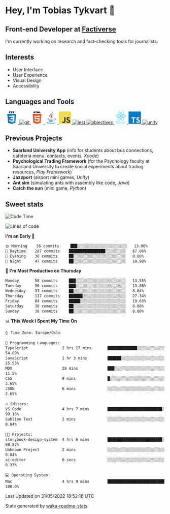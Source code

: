 # Hey, I'm Tobias Tykvart 🦉
## Front-end Developer at [Factiverse](https://www.factiverse.no/)

I'm currently working on research and fact-checking tools for journalists.

## Interests

- User Interface
- User Experience
- Visual Design
- Accessibility

## Languages and Tools
<p align="left"> <a href="https://www.w3schools.com/css/" target="_blank" rel="noreferrer"> <img src="https://raw.githubusercontent.com/devicons/devicon/master/icons/css3/css3-original-wordmark.svg" alt="css3" width="40" height="40"/> </a> <a href="https://git-scm.com/" target="_blank" rel="noreferrer"> <img src="https://www.vectorlogo.zone/logos/git-scm/git-scm-icon.svg" alt="git" width="40" height="40"/> </a> <a href="https://www.w3.org/html/" target="_blank" rel="noreferrer"> <img src="https://raw.githubusercontent.com/devicons/devicon/master/icons/html5/html5-original-wordmark.svg" alt="html5" width="40" height="40"/> </a> <a href="https://www.java.com" target="_blank" rel="noreferrer"> <img src="https://raw.githubusercontent.com/devicons/devicon/master/icons/java/java-original.svg" alt="java" width="40" height="40"/> </a> <a href="https://developer.mozilla.org/en-US/docs/Web/JavaScript" target="_blank" rel="noreferrer"> <img src="https://raw.githubusercontent.com/devicons/devicon/master/icons/javascript/javascript-original.svg" alt="javascript" width="40" height="40"/> </a> <a href="https://jestjs.io" target="_blank" rel="noreferrer"> <img src="https://www.vectorlogo.zone/logos/jestjsio/jestjsio-icon.svg" alt="jest" width="40" height="40"/> </a> <a href="https://developer.apple.com/library/archive/documentation/Cocoa/Conceptual/ProgrammingWithObjectiveC/Introduction/Introduction.html" target="_blank" rel="noreferrer"> <img src="https://www.vectorlogo.zone/logos/apple_objectivec/apple_objectivec-icon.svg" alt="objectivec" width="40" height="40"/> </a> <a href="https://reactjs.org/" target="_blank" rel="noreferrer"> <img src="https://raw.githubusercontent.com/devicons/devicon/master/icons/react/react-original-wordmark.svg" alt="react" width="40" height="40"/> </a> <a href="https://www.typescriptlang.org/" target="_blank" rel="noreferrer"> <img src="https://raw.githubusercontent.com/devicons/devicon/master/icons/typescript/typescript-original.svg" alt="typescript" width="40" height="40"/> </a> <a href="https://unity.com/" target="_blank" rel="noreferrer"> <img src="https://www.vectorlogo.zone/logos/unity3d/unity3d-icon.svg" alt="unity" width="40" height="40"/> </a> </p>

## Previous Projects

- **Saarland University App** (info for students about bus connections, cafeteria menu, contacts, events, *Xcode*)
- **Psychological Trading Framework** (for the Psychology faculty at Saarland University to create social experiments about trading resources, *Play Framework*)
- **Jazzport** (airport mini games, *Unity*)
- **Ant sim** (simulating ants with assembly like code, *Java*)
- **Catch the sun** (mini game, *Python*)

## Sweet stats

<!--START_SECTION:waka-->
![Code Time](http://img.shields.io/badge/Code%20Time-25%20hrs%2012%20mins-blue)

![Lines of code](https://img.shields.io/badge/From%20Hello%20World%20I%27ve%20Written-88%20Thousand%20lines%20of%20code-blue)

**I'm an Early 🐤** 

```text
🌞 Morning    56 commits     ███░░░░░░░░░░░░░░░░░░░░░░   13.08% 
🌆 Daytime    287 commits    ████████████████░░░░░░░░░   67.06% 
🌃 Evening    38 commits     ██░░░░░░░░░░░░░░░░░░░░░░░   8.88% 
🌙 Night      47 commits     ██░░░░░░░░░░░░░░░░░░░░░░░   10.98%

```
📅 **I'm Most Productive on Thursday** 

```text
Monday       58 commits     ███░░░░░░░░░░░░░░░░░░░░░░   13.55% 
Tuesday      56 commits     ███░░░░░░░░░░░░░░░░░░░░░░   13.08% 
Wednesday    37 commits     ██░░░░░░░░░░░░░░░░░░░░░░░   8.64% 
Thursday     117 commits    ██████░░░░░░░░░░░░░░░░░░░   27.34% 
Friday       84 commits     █████░░░░░░░░░░░░░░░░░░░░   19.63% 
Saturday     38 commits     ██░░░░░░░░░░░░░░░░░░░░░░░   8.88% 
Sunday       38 commits     ██░░░░░░░░░░░░░░░░░░░░░░░   8.88%

```


📊 **This Week I Spent My Time On** 

```text
⌚︎ Time Zone: Europe/Oslo

💬 Programming Languages: 
TypeScript               2 hrs 17 mins       █████████████░░░░░░░░░░░░   54.89% 
JavaScript               1 hr 3 mins         ██████░░░░░░░░░░░░░░░░░░░   25.53% 
MDX                      28 mins             ███░░░░░░░░░░░░░░░░░░░░░░   11.5% 
CSS                      9 mins              █░░░░░░░░░░░░░░░░░░░░░░░░   3.65% 
JSON                     6 mins              ░░░░░░░░░░░░░░░░░░░░░░░░░   2.65%

🔥 Editors: 
VS Code                  4 hrs 7 mins        ████████████████████████░   99.16% 
Sublime Text             2 mins              ░░░░░░░░░░░░░░░░░░░░░░░░░   0.84%

🐱‍💻 Projects: 
storybook-design-system  4 hrs 6 mins        ████████████████████████░   98.82% 
Unknown Project          2 mins              ░░░░░░░░░░░░░░░░░░░░░░░░░   0.84% 
ai-editor                0 secs              ░░░░░░░░░░░░░░░░░░░░░░░░░   0.33%

💻 Operating System: 
Mac                      4 hrs 9 mins        █████████████████████████   100.0%

```


 Last Updated on 31/05/2022 18:52:18 UTC
<!--END_SECTION:waka-->
Stats generated by [waka-readme-stats](https://github.com/anmol098/waka-readme-stats)

